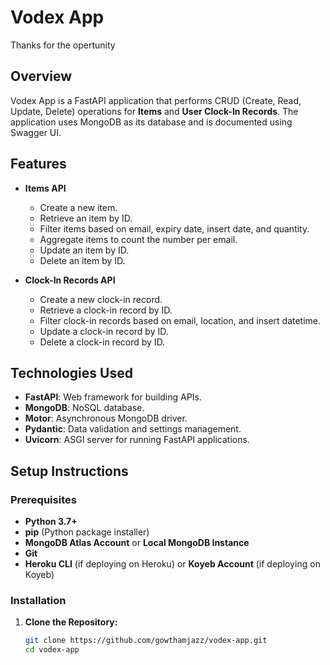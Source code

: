 # Vodex App
Thanks for the opertunity
## Overview

Vodex App is a FastAPI application that performs CRUD (Create, Read, Update, Delete) operations for **Items** and **User Clock-In Records**. The application uses MongoDB as its database and is documented using Swagger UI.

## Features

- **Items API**
  - Create a new item.
  - Retrieve an item by ID.
  - Filter items based on email, expiry date, insert date, and quantity.
  - Aggregate items to count the number per email.
  - Update an item by ID.
  - Delete an item by ID.

- **Clock-In Records API**
  - Create a new clock-in record.
  - Retrieve a clock-in record by ID.
  - Filter clock-in records based on email, location, and insert datetime.
  - Update a clock-in record by ID.
  - Delete a clock-in record by ID.

## Technologies Used

- **FastAPI**: Web framework for building APIs.
- **MongoDB**: NoSQL database.
- **Motor**: Asynchronous MongoDB driver.
- **Pydantic**: Data validation and settings management.
- **Uvicorn**: ASGI server for running FastAPI applications.

## Setup Instructions

### Prerequisites

- **Python 3.7+**
- **pip** (Python package installer)
- **MongoDB Atlas Account** or **Local MongoDB Instance**
- **Git**
- **Heroku CLI** (if deploying on Heroku) or **Koyeb Account** (if deploying on Koyeb)

### Installation

1. **Clone the Repository:**

   ```bash
   git clone https://github.com/gowthamjazz/vodex-app.git
   cd vodex-app

